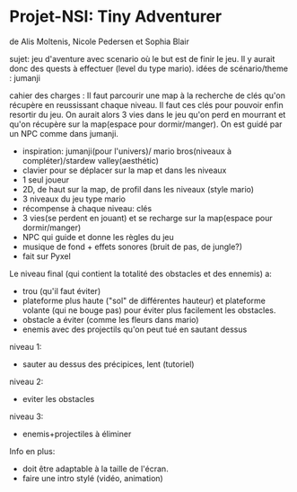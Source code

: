 # Projet-NSI: Tiny Adventurer
de Alis Moltenis, Nicole Pedersen et Sophia Blair

sujet: jeu d'aventure avec scenario où le but est de finir le jeu. Il y aurait donc des quests à effectuer (level du type mario). idées de scénario/theme : jumanji

cahier des charges :
Il faut parcourir une map à la recherche de clés qu'on récupère en reussissant chaque niveau. Il faut ces clés pour pouvoir enfin resortir du jeu. On aurait alors 3 vies dans le jeu qu'on perd en mourrant et qu'on récupère sur la map(espace pour dormir/manger). On est guidé par un NPC comme dans jumanji.

   - inspiration: jumanji(pour l'univers)/ mario bros(niveaux à compléter)/stardew valley(aesthétic)
   - clavier pour se déplacer sur la map et dans les niveaux
   - 1 seul joueur
   - 2D, de haut sur la map, de profil dans les niveaux (style mario)
   - 3 niveaux du jeu type mario
   - récompense à chaque niveau: clés 
   - 3 vies(se perdent en jouant) et se recharge sur la map(espace pour dormir/manger)
   - NPC qui guide et donne les règles du jeu
   - musique de fond + effets sonores (bruit de pas, de jungle?)
   - fait sur Pyxel
 
 Le niveau final (qui contient la totalité des obstacles et des ennemis) a:
   - trou (qu'il faut éviter)
   - plateforme plus haute ("sol" de différentes hauteur) et plateforme volante (qui ne bouge pas) pour éviter plus facilement les obstacles.
   - obstacle a éviter (comme les fleurs dans mario)
   - enemis avec des projectils qu'on peut tué en sautant dessus
   
 niveau 1:
  - sauter au dessus des précipices, lent (tutoriel)

niveau 2:
 - eviter les obstacles

niveau 3:
 - enemis+projectiles à éliminer



Info en plus: 
  - doit être adaptable à la taille de l'écran.
  - faire une intro stylé (vidéo, animation)


  
